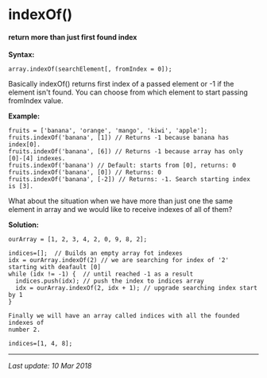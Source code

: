 # indexOf() 
#### return more than just first found index

__Syntax:__

`array.indexOf(searchElement[, fromIndex = 0]);`

Basically indexOf() returns first index of a passed element or -1 if the element
isn't found. You can choose from which element to start passing fromIndex value.

__Example:__

```
fruits = ['banana', 'orange', 'mango', 'kiwi', 'apple'];
fruits.indexOf('banana', [1]) // Returns -1 because banana has index[0].
fruits.indexOf('banana', [6]) // Returns -1 because array has only [0]-[4] indexes.
fruits.indexOf('banana') // Default: starts from [0], returns: 0
fruits.indexOf('banana', [0]) // Returns: 0
fruits.indexOf('banana', [-2]) // Returns: -1. Search starting index is [3].
``` 

What about the situation when we have more than just one the same element in array
and we would like to receive indexes of all of them?

__Solution:__

```
ourArray = [1, 2, 3, 4, 2, 0, 9, 8, 2];

indices=[];  // Builds an empty array fot indexes
idx = ourArray.indexOf(2) // we are searching for index of '2' starting with deafault [0]
while (idx != -1) {  // until reached -1 as a result 
  indices.push(idx); // push the index to indices array
  idx = ourArray.indexOf(2, idx + 1); // upgrade searching index start by 1 
}

Finally we will have an array called indices with all the founded indexes of 
number 2.

indices=[1, 4, 8];
```
---
_Last update: 10 Mar 2018_ 

